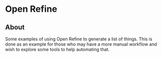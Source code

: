 # Open Refine

## About

Some examples of using Open Refine to generate a list of things.
This is done as an example for those who may have a more manual
workflow and wish to explore some tools to help automating that.

